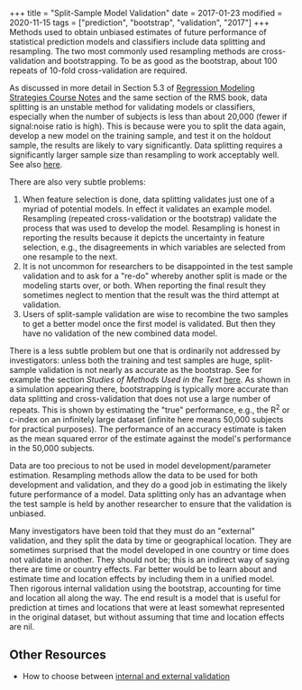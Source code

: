 +++
title = "Split-Sample Model Validation"
date = 2017-01-23
modified = 2020-11-15
tags = ["prediction", "bootstrap", "validation", "2017"]
+++
Methods used
to obtain unbiased estimates of future performance of statistical
prediction models and classifiers include data splitting and resampling.
 The two most commonly used resampling methods are cross-validation and
bootstrapping.  To be as good as the bootstrap, about 100 repeats of
10-fold cross-validation are required.

As discussed in more detail in Section 5.3 of [Regression Modeling
Strategies Course Notes](http://hbiostat.org/rms) and the
same section of the RMS book, data splitting is an unstable method for
validating models or classifiers, especially when the number of subjects
is less than about 20,000 (fewer if signal:noise ratio is high).  This
is because were you to split the data again, develop a new model on the
training sample, and test it on the holdout sample, the results are
likely to vary significantly.   Data splitting requires a significantly
larger sample size than resampling to work acceptably well.  See also [here](https://hbiostat.org/bbr/md/reg.html#internal-vs--external-model-validation).

There are also very subtle problems:


1.  When feature selection is done, data splitting validates just one of
    a myriad of potential models.  In effect it validates an example
    model.  Resampling (repeated cross-validation or the bootstrap)
    validate the process that was used to develop the model.  Resampling
    is honest in reporting the results because it depicts the
    uncertainty in feature selection, e.g., the disagreements in which
    variables are selected from one resample to the next.
2.  It is not uncommon for researchers to be disappointed in the test
    sample validation and to ask for a "re-do" whereby another split is
    made or the modeling starts over, or both.  When reporting the final
    result they sometimes neglect to mention that the result was the
    third attempt at validation.
3.  Users of split-sample validation are wise to recombine the two
    samples to get a better model once the first model is validated.
     But then they have no validation of the new combined data model.

There is a less subtle problem but one that is ordinarily not addressed
by investigators: unless both the training and test samples are huge,
split-sample validation is not nearly as accurate as the bootstrap.  See
for example the section *Studies of Methods Used in the
Text* [here](http://hbiostat.org/rms).  As shown in a
simulation appearing there, bootstrapping is typically more accurate
than data splitting and cross-validation that does not use a large
number of repeats.  This is shown by estimating the "true" performance,
e.g., the R<sup>2</sup> or c-index on an infinitely large dataset (infinite
here means 50,000 subjects for practical purposes).  The performance of
an accuracy estimate is taken as the mean squared error of the estimate
against the model's performance in the 50,000 subjects.

Data are too precious to not be used in model development/parameter
estimation.  Resampling methods allow the data to be used for both
development and validation, and they do a good job in estimating the
likely future performance of a model.  Data splitting only has an
advantage when the test sample is held by another researcher to ensure
that the validation is unbiased.

Many investigators have been told that they must do an "external"
validation, and they split the data by time or geographical location.
 They are sometimes surprised that the model developed in one country or
time does not validate in another.  They should not be; this is an
indirect way of saying there are time or country effects.  Far better
would be to learn about and estimate time and location effects by
including them in a unified model.  Then rigorous internal validation
using the bootstrap, accounting for time and location all along the way.
 The end result is a model that is useful for prediction at times and
locations that were at least somewhat represented in the original
dataset, but without assuming that time and location effects are nil.

## Other Resources
* How to choose between [internal and external validation](/doc/bbr.pdf#nameddest=reg-choose-val)

